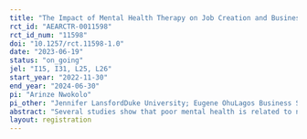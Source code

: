 ```yaml
---
title: "The Impact of Mental Health Therapy on Job Creation and Business Performance of Female Entrepreneurs"
rct_id: "AEARCTR-0011598"
rct_id_num: "11598"
doi: "10.1257/rct.11598-1.0"
date: "2023-06-19"
status: "on_going"
jel: "I15, I31, L25, L26"
start_year: "2022-11-30"
end_year: "2024-06-30"
pi: "Arinze Nwokolo"
pi_other: "Jennifer LansfordDuke University; Eugene OhuLagos Business School"
abstract: "Several studies show that poor mental health is related to negative labor outcomes. Although there is also a long history of research that focuses on employees' mental health and well-being there is little or no research on the mental health of employers. There are three reasons why this is relevant. First, the cognitive complexity and responsibility inherent in owner-manager roles might be sufficient to tax the mental well-being of the employer. Second, a characteristic of owner-manager jobs is social isolation and loneliness which is antithetical to mental health. Third, many employers carry the burden of employees' negative emotions (such as sadness, anger) and behaviors (e.g., aggression, undermining). Given the importance of an employer’s mental health to themselves, their employees, and the organization, it is vital to explore the impact of mental health therapy on owner-managers of small and medium-scale enterprises who face more business constraints in developing countries. Using a randomized controlled trial (RCT) design, this study will evaluate impact of a mental health therapy on job creation (i.e., number of employees) and business performance outcome (such as sales and profits) of female-led Nigerian firms.  The project will recruit female business owners and randomly assign them to receive therapy sessions through virtual reality, through peer-led groups, or to a no-therapy control group. The findings of this study will show the effect of a psychological-based approach on women’s mental health and business outcomes."
layout: registration
---
```


